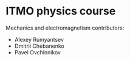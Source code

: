 # ITMO physics course 
Mechanics and electromagnetism contributors:
- Alexey Rumyantsev
- Dmitrii Chebanenko
- Pavel Ovchinnikov  
